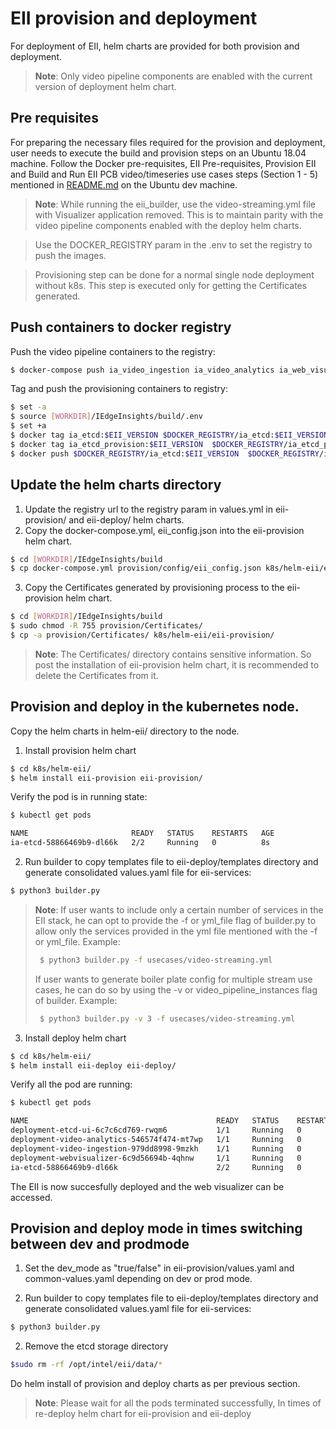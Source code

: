 # EII provision and deployment  


For deployment of EII, helm charts are provided for both provision and deployment.

> **Note**:
> Only video pipeline components are enabled with the current version of deployment helm chart.

## Pre requisites

For preparing the necessary files required for the provision and deployment, user needs to execute the build and provision steps on an Ubuntu 18.04 machine.
Follow the Docker pre-requisites, EII Pre-requisites, Provision EII and Build and Run EII PCB video/timeseries use cases steps (Section 1 - 5) mentioned in [README.md](../../../README.md) on the Ubuntu dev machine.

  > **Note**:
  > While running the eii_builder, use the video-streaming.yml file with Visualizer application removed. This is to maintain parity with the video pipeline components enabled with the deploy helm charts.

  > Use the DOCKER_REGISTRY param in the .env to set the registry to push the images.

  > Provisioning step can be done for a normal single node deployment without k8s. This step is executed only for getting the Certificates generated.

## Push containers to docker registry

Push the video pipeline containers to the registry:
```sh
$ docker-compose push ia_video_ingestion ia_video_analytics ia_web_visualizer ia_etcd_ui
```

Tag and push the provisioning containers to registry:
```sh
$ set -a
$ source [WORKDIR]/IEdgeInsights/build/.env
$ set +a
$ docker tag ia_etcd:$EII_VERSION $DOCKER_REGISTRY/ia_etcd:$EII_VERSION
$ docker tag ia_etcd_provision:$EII_VERSION  $DOCKER_REGISTRY/ia_etcd_provision:$EII_VERSION 
$ docker push $DOCKER_REGISTRY/ia_etcd:$EII_VERSION  $DOCKER_REGISTRY/ia_etcd_provision:$EII_VERSION 
```

## Update the helm charts directory

1. Update the registry url to the registry param in values.yml in eii-provision/ and eii-deploy/ helm charts.
2. Copy the docker-compose.yml, eii_config.json into the eii-provision helm chart.
  ```sh
  $ cd [WORKDIR]/IEdgeInsights/build
  $ cp docker-compose.yml provision/config/eii_config.json k8s/helm-eii/eii-provision/
  ```
3. Copy the Certificates generated by provisioning process to the eii-provision helm chart.
  ```sh
  $ cd [WORKDIR]/IEdgeInsights/build
  $ sudo chmod -R 755 provision/Certificates/
  $ cp -a provision/Certificates/ k8s/helm-eii/eii-provision/
  ```
  > **Note**:
  > The Certificates/ directory contains sensitive information. So post the installation of eii-provision helm chart, it is recommended to delete the Certificates from it.

## Provision and deploy in the kubernetes node.

Copy the helm charts in helm-eii/ directory to the node.

1. Install provision helm chart
  ```sh
  $ cd k8s/helm-eii/
  $ helm install eii-provision eii-provision/
  ```

  Verify the pod is in running state:
  ```sh
  $ kubectl get pods

  NAME                       READY   STATUS    RESTARTS   AGE
  ia-etcd-58866469b9-dl66k   2/2     Running   0          8s
  ```
2. Run builder to copy templates file to eii-deploy/templates directory and generate consolidated values.yaml file for eii-services:
  ```sh
  $ python3 builder.py
  ```
> **Note**:
> If user wants to include only a certain number of services in the EII stack, he can opt to provide the -f or yml_file flag of builder.py to allow only the services provided in the yml file mentioned with the -f or yml_file.
> Example:
>```sh
>  $ python3 builder.py -f usecases/video-streaming.yml
>  ```
>
> If user wants to generate boiler plate config for multiple stream use cases, he can do so by using the -v or video_pipeline_instances flag of builder.
> Example:
>```sh
>  $ python3 builder.py -v 3 -f usecases/video-streaming.yml
>  ```
>

3. Install deploy helm chart
  ```sh
  $ cd k8s/helm-eii/
  $ helm install eii-deploy eii-deploy/
  ```

  Verify all the pod are running:
  ```sh
  $ kubectl get pods

  NAME                                          READY   STATUS    RESTARTS   AGE
  deployment-etcd-ui-6c7c6cd769-rwqm6           1/1     Running   0          11s
  deployment-video-analytics-546574f474-mt7wp   1/1     Running   0          11s
  deployment-video-ingestion-979dd8998-9mzkh    1/1     Running   0          11s
  deployment-webvisualizer-6c9d56694b-4qhnw     1/1     Running   0          11s
  ia-etcd-58866469b9-dl66k                      2/2     Running   0          2m26s
  ```

The EII is now succesfully deployed and the web visualizer can be accessed.

## Provision and deploy mode in times switching between dev and prodmode 

1. Set the dev_mode as "true/false" in  eii-provision/values.yaml and common-values.yaml depending on dev or prod mode.

2. Run builder to copy templates file to eii-deploy/templates directory and generate consolidated values.yaml file for eii-services:
  ```sh
  $ python3 builder.py
  ```
2. Remove the etcd storage directory
  ```sh
  $sudo rm -rf /opt/intel/eii/data/*
  ```

Do helm install of provision and deploy charts as per previous section.

> **Note**:
> Please wait for all the pods terminated successfully, In times of re-deploy helm chart for eii-provision and eii-deploy


